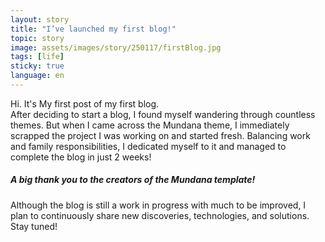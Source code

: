 ```yaml
---
layout: story
title: "I’ve launched my first blog!"
topic: story
image: assets/images/story/250117/firstBlog.jpg
tags: [life]
sticky: true
language: en
---
```


Hi. It's My first post of my first blog.<br>
After deciding to start a blog, I found myself wandering through countless themes. But when I came across the Mundana theme, I immediately scrapped the project I was working on and started fresh. Balancing work and family responsibilities, I dedicated myself to it and managed to complete the blog in just 2 weeks!

##### A big thank you to the creators of the Mundana template!
Although the blog is still a work in progress with much to be improved, I plan to continuously share new discoveries, technologies, and solutions. Stay tuned!




